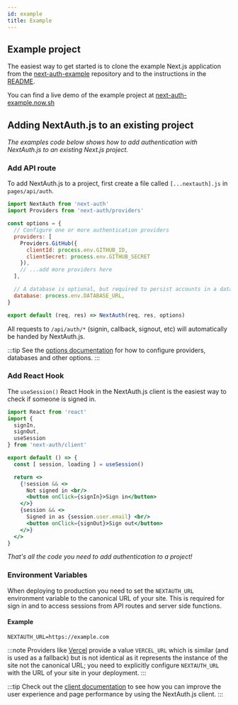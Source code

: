 ```yaml
---
id: example
title: Example
---
```


## Example project

The easiest way to get started is to clone the example Next.js application from the [next-auth-example](https://github.com/iaincollins/next-auth-example) repository and to the instructions in the [README](https://github.com/iaincollins/next-auth-example/blob/main/README.md).

You can find a live demo of the example project at [next-auth-example.now.sh](https://next-auth-example.now.sh)

## Adding NextAuth.js to an existing project

*The examples code below shows how to add authentication with NextAuth.js to an existing Next.js project.*

### Add API route

To add NextAuth.js to a project, first create a file called `[...nextauth].js` in `pages/api/auth`.

```javascript title="pages/api/auth/[...nextauth].js"
import NextAuth from 'next-auth'
import Providers from 'next-auth/providers'

const options = {
  // Configure one or more authentication providers
  providers: [
    Providers.GitHub({
      clientId: process.env.GITHUB_ID,
      clientSecret: process.env.GITHUB_SECRET
    }),
    // ...add more providers here
  ],

  // A database is optional, but required to persist accounts in a database
  database: process.env.DATABASE_URL,
}

export default (req, res) => NextAuth(req, res, options)
```

All requests to `/api/auth/*` (signin, callback, signout, etc) will automatically be handed by NextAuth.js.

:::tip
See the [options documentation](/configuration/options) for how to configure providers, databases and other options.
:::

### Add React Hook

The `useSession()` React Hook in the NextAuth.js client is the easiest way to check if someone is signed in.

```jsx title="pages/index.js"
import React from 'react'
import {
  signIn, 
  signOut,
  useSession
} from 'next-auth/client'

export default () => {
  const [ session, loading ] = useSession()

  return <>
    {!session && <>
      Not signed in <br/>
      <button onClick={signIn}>Sign in</button>
    </>}
    {session && <>
      Signed in as {session.user.email} <br/>
      <button onClick={signOut}>Sign out</button>
    </>}
  </>
}
```

*That's all the code you need to add authentication to a project!*

### Environment Variables

When deploying to production you need to set the `NEXTAUTH_URL` environment variable to the canonical URL of your site. This is required for sign in and to access sessions from API routes and server side functions.

#### Example

```
NEXTAUTH_URL=https://example.com
```

:::note
Providers like [Vercel](https://vercel.com) provide a value `VERCEL_URL` which is similar (and is used as a fallback) but is not identical as it represents the instance of the site not the canonical URL; you need to explicitly configure `NEXTAUTH_URL` with the URL of your site in your deployment.
:::


:::tip
Check out the [client documentation](/getting-started/client) to see how you can improve the user experience and page performance by using the NextAuth.js client.
:::
